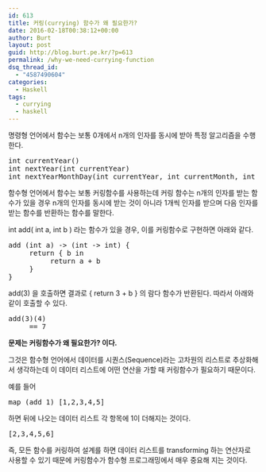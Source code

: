 ```yaml
---
id: 613
title: 커링(currying) 함수가 왜 필요한가?
date: 2016-02-18T00:38:12+00:00
author: Burt
layout: post
guid: http://blog.burt.pe.kr/?p=613
permalink: /why-we-need-currying-function
dsq_thread_id:
  - "4587490604"
categories:
  - Haskell
tags:
  - currying
  - haskell
---
```

 
명령형 언어에서 함수는 보통 0개에서 n개의 인자를 동시에 받아 특정 알고리즘을 수행한다.

<pre class="lang:c decode:true">int currentYear()
int nextYear(int currentYear)
int nextYearMonthDay(int currentYear, int currentMonth, int currentDay)</pre>

함수형 언어에서 함수는 보통 커링함수를 사용하는데 커링 함수는 n개의 인자를 받는 함수가 있을 경우 n개의 인자를 동시에 받는 것이 아니라 1개씩 인자를 받으며 다음 인자를 받는 함수를 반환하는 함수를 말한다.

int add( int a, int b ) 라는 함수가 있을 경우, 이를 커링함수로 구현하면 아래와 같다.

<pre class="lang:c decode:true ">add (int a) -&gt; (int -&gt; int) {
     return { b in
          return a + b
     }
}
</pre>
  
add(3) 을 호출하면 결과로 { return 3 + b } 의 람다 함수가 반환된다. 따라서 아래와 같이 호출할 수 있다.

<pre class="lang:c decode:true">add(3)(4)
     == 7
</pre>
  
**문제는 커링함수가 왜 필요한가? 이다.**

그것은 함수형 언어에서 데이터를 시퀀스(Sequence)라는 고차원의 리스트로 추상화해서 생각하는데 이 데이터 리스트에 어떤 연산을 가할 때 커링함수가 필요하기 때문이다.

예를 들어

<pre class="lang:haskell decode:true">map (add 1) [1,2,3,4,5]</pre>
  
하면 뒤에 나오는 데이터 리스트 각 항목에 1이 더해지는 것이다.

<pre class="lang:haskell decode:true">[2,3,4,5,6]</pre>
  
즉, 모든 함수를 커링하여 설계를 하면 데이터 리스트를 transforming 하는 연산자로 사용할 수 있기 때문에 커링함수가 함수형 프로그래밍에서 매우 중요해 지는 것이다.